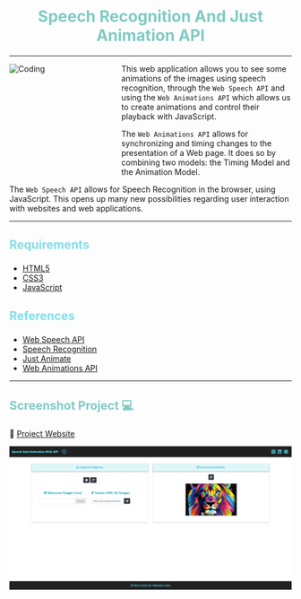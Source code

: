 # <h1 align="center" style="color: #80cbc4;"> Speech Recognition And Just Animation API</h1> <hr>  

<img align="left" alt="Coding" width="200" height="200" src="https://www.bbva.mx/content/dam/public-web/mexico/images/asistente-virtual-final.gif">

This web application allows you to see some animations of the images using speech recognition, through the `Web Speech API` and using the `Web Animations API` which allows us to create animations and control their playback with JavaScript.

The `Web Animations API` allows for synchronizing and timing changes to the presentation of a Web page. It does so by combining two models: the Timing Model and the Animation Model.

The `Web Speech API` allows for Speech Recognition in the browser, using JavaScript. This opens up many new possibilities regarding user interaction with websites and web applications.<hr>  

## <p align="left" style="color: #80deea;"> Requirements </p>

- [HTML5](https://developer.mozilla.org/es/docs/Web/HTML) 
- [CSS3](https://developer.mozilla.org/es/docs/Web/CSS)
- [JavaScript](https://developer.mozilla.org/es/docs/Web/JavaScript)


## <p align="left" style="color: #80deea;"> References </p>

- [Web Speech API](https://developer.mozilla.org/en-US/docs/Web/API/Web_Speech_API)
- [Speech Recognition](https://developer.mozilla.org/en-US/docs/Web/API/SpeechRecognition) 
- [Just Animate](https://just-animate.github.io/)
- [Web Animations API](https://just-animate.github.io/waapi/)

<hr>  

## <p align="left" style="color: #80cbc4;"> Screenshot Project 💻 </p>

🔶 [Project Website](https://alejandro-190107.github.io/Speech-And-Animation-Web-API/)

![Screenshot](assets/img/Screenshot.png)
